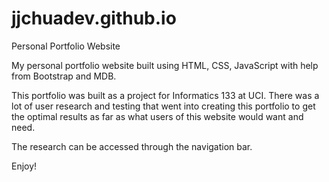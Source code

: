 # jjchuadev.github.io
Personal Portfolio Website

My personal portfolio website built using HTML, CSS, JavaScript with help from Bootstrap and MDB.

This portfolio was built as a project for Informatics 133 at UCI. There was a lot of user research and testing that went into creating this portfolio to get the optimal results as far as what users of this website would want and need.

The research can be accessed through the navigation bar.

Enjoy!

